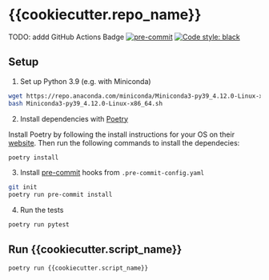 # {{cookiecutter.repo_name}}

TODO: addd GitHub Actions Badge
[![pre-commit](https://img.shields.io/badge/pre--commit-enabled-brightgreen?logo=pre-commit&logoColor=white)](https://github.com/pre-commit/pre-commit)
[![Code style: black](https://img.shields.io/badge/code%20style-black-000000.svg)](https://github.com/psf/black)

## Setup

1. Set up Python 3.9 (e.g. with Miniconda)

```bash
wget https://repo.anaconda.com/miniconda/Miniconda3-py39_4.12.0-Linux-x86_64.sh
bash Miniconda3-py39_4.12.0-Linux-x86_64.sh
```

2. Install dependencies with [Poetry](https://python-poetry.org)

Install Poetry by following the install instructions for your OS on their
[website](https://python-poetry.org/docs/#installation). Then run the following
commands to install the dependecies:

```bash
poetry install
```

3. Install [pre-commit](https://pre-commit.com) hooks from `.pre-commit-config.yaml`

```bash
git init
poetry run pre-commit install
```

4. Run the tests

```bash
poetry run pytest
```

## Run {{cookiecutter.script_name}}

```bash
poetry run {{cookiecutter.script_name}}
```
